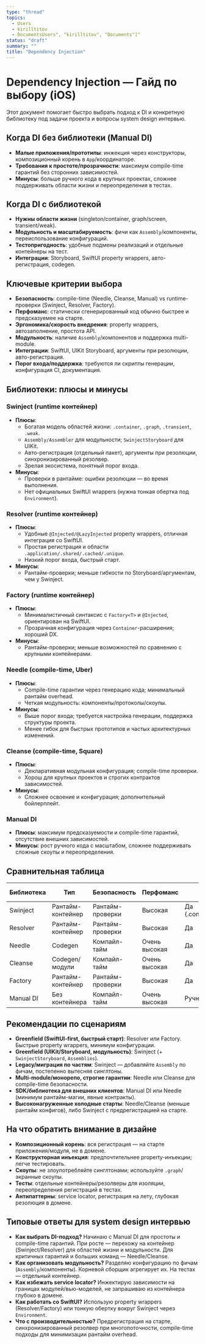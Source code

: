 ```yaml
---
type: "thread"
topics:
  - Users
  - kirilltitov
  - DocumentsUsers", "kirilltitov", "Documents"]"
status: "draft"
summary: ""
title: "Dependency Injection"
---
```


# Dependency Injection — Гайд по выбору (iOS)

Этот документ помогает быстро выбрать подход к DI и конкретную библиотеку под задачи проекта и вопросы system design интервью.

## Когда DI без библиотеки (Manual DI)

- **Малые приложения/прототипы**: инжекция через конструкторы, композиционный корень в `App`/координаторе.
- **Требования к простоте/прозрачности**: максимум compile-time гарантий без сторонних зависимостей.
- **Минусы**: больше ручного кода в крупных проектах, сложнее поддерживать области жизни и переопределения в тестах.

## Когда DI с библиотекой

- **Нужны области жизни** (singleton/container, graph/screen, transient/weak).
- **Модульность и масштабируемость**: фичи как `Assembly`/компоненты, переиспользование конфигураций.
- **Тестопригодность**: удобные подмены реализаций и отдельные контейнеры на тест.
- **Интеграции**: Storyboard, SwiftUI property wrappers, авто-регистрация, codegen.

## Ключевые критерии выбора

- **Безопасность**: compile-time (Needle, Cleanse, Manual) vs runtime-проверки (Swinject, Resolver, Factory).
- **Перфоманс**: статически сгенерированный код обычно быстрее и предсказуемее на старте.
- **Эргономика/скорость внедрения**: property wrappers, автозаполнение, простота API.
- **Модульность**: наличие `Assembly`/компонентов и поддержка multi-module.
- **Интеграции**: SwiftUI, UIKit Storyboard, аргументы при резолюции, авто-регистрация.
- **Порог входа/поддержка**: требуются ли скрипты генерации, конфигурация CI, документация.

## Библиотеки: плюсы и минусы

### Swinject (runtime контейнер)
- **Плюсы**:
  - Богатая модель областей жизни: `.container`, `.graph`, `.transient`, `.weak`.
  - `Assembly/Assembler` для модульности; `SwinjectStoryboard` для UIKit.
  - Авто-регистрация (отдельный пакет), аргументы при резолюции, синхронизированный резолвер.
  - Зрелая экосистема, понятный порог входа.
- **Минусы**:
  - Проверки в рантайме: ошибки резолюции — во время выполнения.
  - Нет официальных SwiftUI wrappers (нужна тонкая обертка под `Environment`).

### Resolver (runtime контейнер)
- **Плюсы**:
  - Удобные `@Injected/@LazyInjected` property wrappers, отличная интеграция со SwiftUI.
  - Простая регистрация и области `.application/.shared/.cached/.unique`.
  - Низкий порог входа, быстрый старт.
- **Минусы**:
  - Рантайм-проверки; меньше гибкости по Storyboard/аргументам, чем у Swinject.

### Factory (runtime контейнер)
- **Плюсы**:
  - Минималистичный синтаксис с `Factory<T>` и `@Injected`, ориентирован на SwiftUI.
  - Прозрачная конфигурация через `Container`-расширения; хороший DX.
- **Минусы**:
  - Рантайм-проверки; меньше возможностей по сравнению с крупными контейнерами.

### Needle (compile-time, Uber)
- **Плюсы**:
  - Compile-time гарантии через генерацию кода; минимальный рантайм overhead.
  - Четкая модульность: компоненты/протоколы/скоупы.
- **Минусы**:
  - Выше порог входа; требуется настройка генерации, поддержка структуры проекта.
  - Менее гибок для быстрых прототипов и частых архитектурных изменений.

### Cleanse (compile-time, Square)
- **Плюсы**:
  - Декларативная модульная конфигурация; compile-time проверки.
  - Хорош для крупных проектов и строгих контрактов зависимостей.
- **Минусы**:
  - Сложнее освоение и конфигурация; дополнительный бойлерплейт.

### Manual DI
- **Плюсы**: максимум предсказуемости и compile-time гарантий, отсутствие внешних зависимостей.
- **Минусы**: рост ручного кода с масштабом, сложнее поддерживать сложные скоупы и переопределения.

## Сравнительная таблица

| Библиотека | Тип               | Безопасность     | Перфоманс     | Области жизни                           | SwiftUI                | Storyboard              | Autoreg    | Порог входа    |
| ---------- | ----------------- | ---------------- | ------------- | --------------------------------------- | ---------------------- | ----------------------- | ---------- | -------------- |
| Swinject   | Рантайм-контейнер | Рантайм-проверки | Высокая       | Да (.container/.graph/.transient/.weak) | Через обертки          | Да (SwinjectStoryboard) | Да (пакет) | Средний        |
| Resolver   | Рантайм-контейнер | Рантайм-проверки | Высокая       | Да                                      | Да (property wrappers) | Нет                     | Нет        | Низкий         |
| Needle     | Codegen           | Компайл-тайм     | Очень высокая | Да                                      | Опционально            | Нет                     | Нет        | Выше среднего  |
| Cleanse    | Codegen/модули    | Компайл-тайм     | Очень высокая | Да                                      | Опционально            | Нет                     | Нет        | Высокий        |
| Factory    | Рантайм-контейнер | Рантайм-проверки | Высокая       | Да                                      | Да (property wrappers) | Нет                     | Нет        | Низкий         |
| Manual DI  | Без контейнера    | Компайл-тайм     | Очень высокая | Ручное                                  | Да                     | Да                      | —          | Низкий/Средний |

## Рекомендации по сценариям

- **Greenfield (SwiftUI-first, быстрый старт)**: Resolver или Factory. Быстрые property wrappers, минимум конфигурации.
- **Greenfield (UIKit/Storyboard, модульность)**: Swinject (+ `SwinjectStoryboard`, `Assemblies`).
- **Legacy/миграция по частям**: Swinject — добавляйте `Assembly` по фичам, постепенно вытесняя синглтоны.
- **Multi-module/монорепо, строгие гарантии**: Needle или Cleanse для compile-time безопасности.
- **SDK/библиотека для внешних клиентов**: Manual DI или Needle (минимум рантайм-магии, явные контракты).
- **Высоконагруженные холодные старты**: Needle/Cleanse (меньше рантайм конфигов), либо Swinject с предрегистрацией на старте.

## На что обратить внимание в дизайне

- **Композиционный корень**: вся регистрация — на старте приложения/модуля, не в домене.
- **Конструкторная инъекция**: предпочтительнее property-инъекции; легче тестировать.
- **Скоупы**: не злоупотребляйте синглтонами; используйте `.graph`/экранные скоупы.
- **Тесты**: отдельные контейнеры/резолверы для изоляции, переопределения регистраций в тестах.
- **Антипаттерны**: service locator, регистрация на лету, глубокая резолюция в домене.

## Типовые ответы для system design интервью

- **Как выбрать DI-подход?** Начинаю с Manual DI для простоты и compile-time гарантий. При росте — перехожу на контейнер (Swinject/Resolver) для областей жизни и модульности. Для критичных гарантий и больших команд — Needle/Cleanse.
- **Как организовать модульность?** Разделяю конфигурацию по фичам (`Assembly`/компоненты). Корневой сборщик агрегирует их. На тестах — отдельный контейнер.
- **Как избежать service locator?** Инжектирую зависимости на границах модулей/вью-моделей, не запрашиваю из контейнера глубоко в домене.
- **Как работать со SwiftUI?** Использую property wrappers (Resolver/Factory) или тонкую обертку вокруг Swinject через `Environment`.
- **Что с производительностью?** Предрегистрация на старте, синхронизированный резолвер при многопоточности, compile-time подходы для минимизации рантайм overhead.


